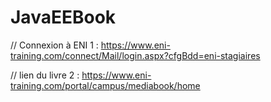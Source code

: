 # JavaEEBook
// Connexion à ENI
1 : https://www.eni-training.com/connect/Mail/login.aspx?cfgBdd=eni-stagiaires

// lien du livre
2 : https://www.eni-training.com/portal/campus/mediabook/home
